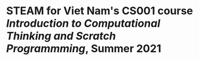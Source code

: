 # STEAM for Viet Nam's CS001 course _Introduction to Computational Thinking and Scratch Programmming_, Summer 2021
